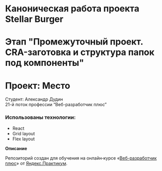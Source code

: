 # Каноническая работа проекта Stellar Burger 
# Этап "Промежуточный проект. CRA-заготовка и структура папок под компоненты"
# Проект: Место

Студент: Александр Дудин  
21-й поток профессии “Веб-разработчик плюс”  

### Использованы технологии:
* React
* Grid layout
* Flex layout

**Описание**

Репозиторий создан для обучения на онлайн‑курсе «[Веб-разработчик плюс](https://practicum.yandex.ru/web-plus)» от [Яндекс.Практикум](https://practicum.yandex.ru).